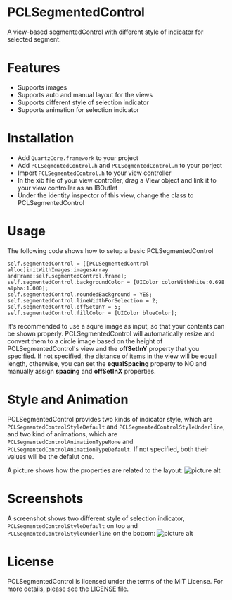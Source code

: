 # PCLSegmentedControl
A view-based segmentedControl with different style of indicator for selected segment.
# Features
* Supports images
* Supports auto and manual layout for the views
* Supports different style of selection indicator
* Supports animation for selection indicator

# Installation
* Add ```QuartzCore.framework``` to your project
* Add ```PCLSegmentedControl.h``` and ```PCLSegmentedControl.m``` to your porject
* Import ```PCLSegmentedControl.h``` to your view controller
* In the xib file of your view controller, drag a View object and link it to your view controller as an IBOutlet
* Under the identity inspector of this view, change the class to PCLSegmentedControl

# Usage
The following code shows how to setup a basic PCLSegmentedControl
```
self.segmentedControl = [[PCLSegmentedControl alloc]initWithImages:imagesArray andFrame:self.segmentedControl.frame];
self.segmentedControl.backgroundColor = [UIColor colorWithWhite:0.698 alpha:1.000];
self.segmentedControl.roundedBackground = YES;
self.segmentedControl.lineWidthForSelection = 2;
self.segmentedControl.offSetInY = 5;
self.segmentedControl.fillColor = [UIColor blueColor];
```
It's recommended to use a squre image as input, so that your contents can be shown properly. PCLSegmentedControl will automatically resize and convert them to a circle image based on the height of PCLSegmentedControl's view and the **offSetInY** property that you specified. If not specified, the distance of items in the view will be equal length, otherwise, you can set the **equalSpacing** property to NO and manually assign **spacing** and **offSetInX** properties.



# Style and Animation
PCLSegmentedControl provides two kinds of indicator style, which are ```PCLSegmentedControlStyleDefault``` and ```PCLSegmentedControlStyleUnderline```, and two kind of animations, which are ```PCLSegmentedControlAnimationTypeNone``` and ```PCLSegmentedControlAnimationTypeDefault```. If not specified, both their values will be the defalut one.

A picture shows how the properties are related to the layout:
![picture alt](https://cloud.githubusercontent.com/assets/12094516/12436056/a78099f4-bec6-11e5-8369-3de0354d4b8c.png )

# Screenshots
A screenshot shows two different style of selection indicator, ```PCLSegmentedControlStyleDefault``` on top and ```PCLSegmentedControlStyleUnderline``` on the bottom:
![picture alt](https://cloud.githubusercontent.com/assets/12094516/12442612/36af7a5c-bf06-11e5-811a-69d6eb089ff2.png)


# License
PCLSegmentedControl is licensed under the terms of the MIT License. 
For more details, please see the [LICENSE](https://github.com/pinchih/PCLSegmentedControl/blob/master/LICENSE.md) file.


